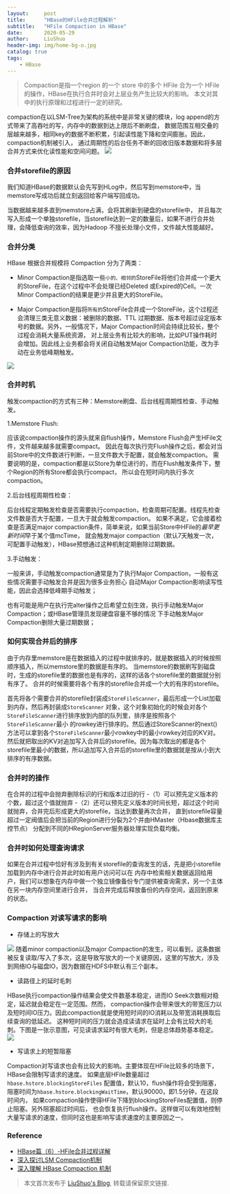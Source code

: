 ```yaml
---
layout:     post
title:      "HBase的HFile合并过程解析"
subtitle:   "HFile Compaction in HBase"
date:       2020-05-29
author:     LiuShuo
header-img: img/home-bg-o.jpg
catalog: true
tags:
    - HBase
---
```


> Compaction是指一个region 的一个 store 中的多个 HFile 合为一个 HFile 的操作，HBase在执行合并时会对上层业务产生比较大的影响。
本文对其中的执行原理和过程进行一定的研究。
  
compaction在以LSM-Tree为架构的系统中是非常关键的模块，log append的方式带来了高吞吐的写，内存中的数据到达上限后不断刷盘，
数据范围互相交叠的层越来越多，相同key的数据不断积累，引起读性能下降和空间膨胀。因此，compaction机制被引入，
通过周期性的后台任务不断的回收旧版本数据和将多层合并方式来优化读性能和空间问题。
![](https://mapr.com/blog/in-depth-look-hbase-architecture/assets/blogimages/HBaseArchitecture-Blog-Fig19.png)
### 合并storefile的原因
我们知道HBase的数据默认会先写到HLog中，然后写到memstore中，当memstore写成功后就立刻返回给客户端写回成功。

当数据越来越多直到memstore占满，会将其刷新到硬盘的storefile中，
并且每次写入形成一个单独storefile，当storefile达到一定的数量后，如果不进行合并处理，会降低查询的效率，因为Hadoop
不擅长处理小文件，文件越大性能越好。

### 合并分类
HBase 根据合并规模将 Compaction 分为了两类：
- Minor Compaction是指选取一些`小的、相邻的`StoreFile将他们合并成一个更大的StoreFile，在这个过程中不会处理已经Deleted
或Expired的Cell。一次Minor Compaction的结果是更少并且更大的StoreFile。

- Major Compaction是指将`所有的`StoreFile合并成一个StoreFile，这个过程还会清理三类无意义数据：被删除的数据、TTL
过期数据、版本号超过设定版本号的数据。另外，一般情况下，Major Compaction时间会持续比较长，整个过程会消耗大量系统资源，
对上层业务有比较大的影响，比如PUT操作耗时会增加。因此线上业务都会将关闭自动触发Major Compaction功能，改为手动在业务低峰期触发。

![](https://uzshare.com/_p?https://img-blog.csdnimg.cn/20190528091325628.png#pic_center)
### 合并时机
触发compaction的方式有三种：Memstore刷盘、后台线程周期性检查、手动触发。

1.Memstore Flush:

应该说compaction操作的源头就来自flush操作，Memstore Flush会产生HFile文件，文件越来越多就需要compact。
因此在每次执行完Flush操作之后，都会对当前Store中的文件数进行判断，一旦文件数大于配置，就会触发compaction。
需要说明的是，compaction都是以Store为单位进行的，而在Flush触发条件下，整个Region的所有Store都会执行compact，
所以会在短时间内执行多次compaction。

2.后台线程周期性检查：

后台线程定期触发检查是否需要执行compaction，检查周期可配置。线程先检查文件数是否大于配置，一旦大于就会触发compaction。
如果不满足，它会接着检查是否满足major compaction条件，简单来说，如果当前Store中HFile的*最早更新时间*早于某个值mcTime，
就会触发major compaction（默认7天触发一次，可配置手动触发），HBase预想通过这种机制定期删除过期数据。

3.手动触发：

一般来讲，手动触发compaction通常是为了执行Major Compaction，一般有这些情况需要手动触发合并是因为很多业务担心
自动Major Compaction影响读写性能，因此会选择低峰期手动触发；

也有可能是用户在执行完alter操作之后希望立刻生效，执行手动触发Major Compaction；或HBase管理员发现硬盘容量不够的情况
下手动触发Major Compaction删除大量过期数据；

### 如何实现合并后的排序
由于内存里memstore是在数据插入的过程中就排序的，就是数据插入的时候按照顺序插入，所以memstore里的数据是有序的。
当memstore的数据刷写到磁盘时，生成的storefile里的数据也是有序的，这样的话各个storefile里的数据就分别有序了。
合并的时候需要将各个有序的storefile合并成一个大的有序的storefile。

首先将各个需要合并的storefile封装成`StoreFileScanner`，最后形成一个List加载到内存，然后再封装成`StoreScanner`
对象，这个对象初始化的时候会对各个`StoreFileScanner`进行排序放到内部的队列里，排序是按照各个`StoreFileScanner`最小
的rowkey进行排序的。然后通过StoreScanner的next()方法可以拿到各个`StoreFileScanner`最小rowkey中的最小rowkey对应的KV对。
然后就把取出的KV对追加写入合并后的storefile。因为每次取出的都是各个storefile里最小的数据，所以追加写入合并后的storefile里的数据就是按从小到大排序的有序数据。

### 合并时的操作
在合并的过程中会抛弃删除标识的行和版本过旧的行
-（1）可以预先定义版本的个数，超过这个值就抛弃
-（2）还可以预先定义版本的时间长短，超过这个时间就抛弃，合并完后形成更大的storefile，当达到数量再次合并，
直到storefile容量超过一定阀值后会把当前的Region进行分裂为2个并由HMaster（Hbase数据库主控节点）
分配到不同的HRegionServer服务器处理实现负载均衡。

### 合并时如何处理查询请求
如果在合并过程中恰好有涉及到有关storefile的查询发生的话，先是把小storefile加载到内存中进行合并此时如有用户访问可以在
内存中检索相关数据返回给用户，我们可以想象在内存中做一个独立镜像备份专门提供被查询需求，另一个主体在另一块内存空间里进行合并，
当合并完成后释放备份的内存空间，返回到原来的状态。

### Compaction 对读写请求的影响
- 存储上的写放大

![](https://uzshare.com/_p?https://img-blog.csdnimg.cn/20190528091806822.png#pic_center)
随着minor compaction以及major Compaction的发生，可以看到，这条数据被反复读取/写入了多次，这是导致写放大的一个关键原因，这里的写放大，涉及到网络IO与磁盘IO，因为数据在HDFS中默认有三个副本。

- 读路径上的延时毛刺

HBase执行compaction操作结果会使文件数基本稳定，进而IO Seek次数相对稳定，延迟就会稳定在一定范围。然而，
compaction操作会带来很大的带宽压力以及短时间IO压力。因此compaction就是使用短时间的IO消耗以及带宽消耗换取后续查询的低延迟。
这种短时间的压力就会造成读请求在延时上会有比较大的毛刺。下图是一张示意图，可见读请求延时有很大毛刺，但是总体趋势基本稳定。
![](https://uzshare.com/_p?https://img-blog.csdnimg.cn/20190528091852202.png#pic_center)

- 写请求上的短暂阻塞

Compaction对写请求也会有比较大的影响。主要体现在HFile比较多的场景下，HBase会限制写请求的速度。
如果底层HFile数量超过`hbase.hstore.blockingStoreFiles` 配置值，默认10，flush操作将会受到阻塞，
阻塞时间为`hbase.hstore.blockingWaitTime`，默认90000，即1.5分钟，在这段时间内，
如果compaction操作使得HFile下降到blockingStoreFiles配置值，则停止阻塞。另外阻塞超过时间后，
也会恢复执行flush操作。这样做可以有效地控制大量写请求的速度，但同时这也是影响写请求速度的主要原因之一。


### Reference
- [HBase篇（6）-HFile合并过程详解](https://cloud.tencent.com/developer/news/366464)
- [深入探讨LSM Compaction机制](https://zhuanlan.zhihu.com/p/141186118)
- [深入理解 HBase Compaction 机制](https://uzshare.com/view/788152)

> 本文首次发布于 [LiuShuo's Blog](https://liushuo.me), 
转载请保留原文链接.
